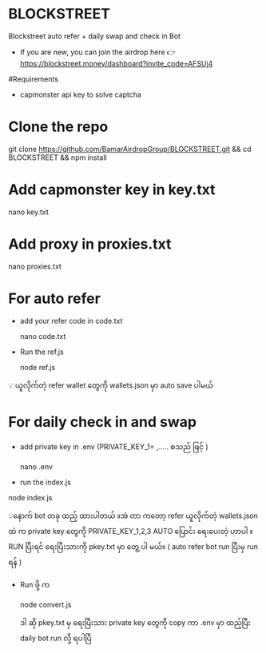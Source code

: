 # BLOCKSTREET
Blockstreet auto refer + daily swap and check in Bot


- If you are new, you can join the airdrop here 👉 https://blockstreet.money/dashboard?invite_code=AFSUj4


#Requirements

- capmonster api key to solve captcha



# Clone the repo 

git clone https://github.com/BamarAirdropGroup/BLOCKSTREET.git && cd BLOCKSTREET && npm install


# Add capmonster key in key.txt


  nano key.txt


# Add proxy in proxies.txt

 nano proxies.txt


# For auto refer

- add your refer code in code.txt

  nano code.txt

- Run the ref.js

  node ref.js


💡 ယူလိုက်တဲ့ refer wallet တွေကို wallets.json မှာ auto save ပါမယ် 


# For daily check in and swap 

- add private key in .env (PRIVATE_KEY_1= ,.....  စသည် ဖြင့် )

  nano .env


- run the index.js

 node index.js

💡နောက် bot တခု ထည့် ထားပါတယ် ။အဲ တာ ကတော့ refer ယူလိုက်တဲ့ wallets.json ထဲ က private key တွေကို PRIVATE_KEY_1,2,3 AUTO ပြောင်း ရေးပေးတဲ့ ဟာပါ ။ RUN ပြီးရင် ရေးပြီးသားကို pkey.txt မှာ တွေ့ ပါ မယ်။ ( auto refer bot run ပြီးမှ run ရန် ) 

- Run ဖို့ က

  node convert.js

  ဒါ ဆို pkey.txt မှ ရေးပြီးသား  private key တွေကို copy  ကာ .env မှာ ထည့်ပြီး daily bot run လို့ ရပါပြီ 
 




  

